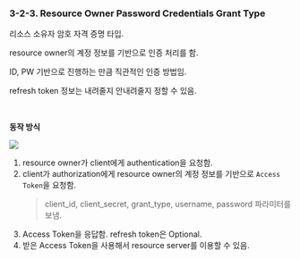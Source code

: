 ### 3-2-3. Resource Owner Password Credentials Grant Type

리소스 소유자 암호 자격 증명 타입.

resource owner의 계정 정보를 기반으로 인증 처리를 함.

ID, PW 기반으로 진행하는 만큼 직관적인 인증 방법임.

refresh token 정보는 내려줄지 안내려줄지 정할 수 있음.

<br>

**동작 방식**

![](https://github.com/cheese10yun/TIL/raw/master/assets/Resource%20Owner%20Password%20Credentials%20Grant.png)

1. resource owner가 client에게 authentication을 요청함.
2. client가 authorization에게 resource owner의 계정 정보를 기반으로 `Access Token`을 요청함.
    > client_id, client_secret, grant_type, username, password 파라미터를 보냄.
3. Access Token을 응답함. refresh token은 Optional.
4. 받은 Access Token을 사용해서 resource server를 이용할 수 있음.